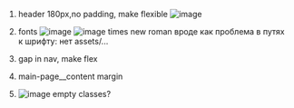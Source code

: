 1) header 180px,no padding, make flexible
![image](https://user-images.githubusercontent.com/24693696/164761919-187556bb-5a43-4002-8b36-d81ff9be4cf4.png)

2) fonts ![image](https://user-images.githubusercontent.com/24693696/164762094-af214d22-30a5-48fb-8d1a-cf62ef4068fe.png)
![image](https://user-images.githubusercontent.com/24693696/164762127-bcaf392c-077a-4a5a-bb12-d7f5b7e29d25.png)
times new roman
вроде как проблема в путях к шрифту: нет assets/...
3) gap in nav, make flex
4) main-page__content margin
5) ![image](https://user-images.githubusercontent.com/24693696/164763086-4ee42a0e-368b-4e49-a2eb-10c47ecdc02f.png)
empty classes?
